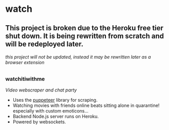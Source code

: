 # watch

## This project is broken due to the Heroku free tier shut down. It is being rewritten from scratch and will be redeployed later.

###### *this project will not be updated, instead it may be rewritten later as a browser extension*

### **watchitiwithme**
*Video webscraper and chat party*
- Uses the [puppeteer](https://pptr.dev/) library for scraping.
- Watching movies with friends online beats sitting alone in quarantine! especially with custom emoticons...
- Backend Node.js server runs on Heroku.
- Powered by websockets.
